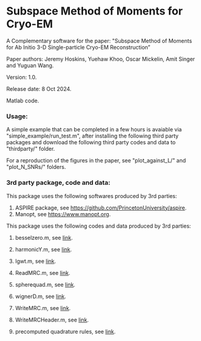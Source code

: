 # Subspace Method of Moments for Cryo-EM

A Complementary software for the paper: "Subspace Method of Moments for  Ab Initio 3-D Single-particle Cryo-EM Reconstruction”

Paper authors: Jeremy Hoskins, Yuehaw Khoo, Oscar Mickelin, Amit Singer and Yuguan Wang.

Version: 1.0.

Release date: 8 Oct 2024.

Matlab code.

### Usage:

A simple example that can be completed in a few hours is avaiable via "simple_example/run_test.m", after installing the following third party packages and download the following third party codes and data to "thirdparty/" folder.  

For a reproduction of the figures in the paper, see "plot_against_L/" and "plot_N_SNRs/" folders.

### 3rd party package, code and data:

This package uses the following softwares produced by 3rd parties:
1.	ASPIRE package, see https://github.com/PrincetonUniversity/aspire. 
2.	Manopt, see https://www.manopt.org.  

This package uses the following codes and data produced by 3rd parties:
1.	besselzero.m,		  see	[link](https://github.com/jinwar/matnoise/blob/master/besselzero.m).

2.	harmonicY.m,		  see [link](https://github.com/jmontalt/harmonicY/blob/master/harmonicY.m).

3.	lgwt.m,		  see [link](https://www.mathworks.com/matlabcentral/fileexchange/4540-legendre-gauss-quadrature-weights-and-nodes).

4.	ReadMRC.m,		  see [link](https://github.com/nogaleslab/FreeHand/blob/master/ReadMRC.m).

5.	spherequad.m,		  see [link](https://people.sc.fsu.edu/~jburkardt/m_src/sphere_quad/sphere_quad.html).

6.	wignerD.m,		  see [link](https://viewer.mathworks.com/?viewer=plain_code&url=https%3A%2F%2Fwww.mathworks.com%2Fmatlabcentral%2Fmlc-downloads%2Fdownloads%2Fe5a37c32-4a80-11e4-9553-005056977bd0%2Fdea46a4f-38b6-68b6-2990-f52999540413%2Ffiles%2FwignerD.m&embed=web).

7.	WriteMRC.m,		  see [link](https://viewer.mathworks.com/?viewer=plain_code&url=https%3A%2F%2Fch.mathworks.com%2Fmatlabcentral%2Fmlc-downloads%2Fdownloads%2Fe56f34df-4a80-11e4-9553-005056977bd0%2Fe5f1844b-3976-4384-be1d-b237e1f44f1c%2Ffiles%2FEMIODist2%2FWriteMRC.m&embed=web).

8.	WriteMRCHeader.m,		  see [link](https://viewer.mathworks.com/?viewer=plain_code&url=https%3A%2F%2Fnl.mathworks.com%2Fmatlabcentral%2Fmlc-downloads%2Fdownloads%2Fsubmissions%2F50091%2Fversions%2F3%2Fcontents%2FUtils%2FwriteMRCHeader.m&embed=web).

9.	precomputed quadrature rules,		  see [link](https://www-user.tu-chemnitz.de/~potts/workgroup/graef/quadrature/index.php.en).
